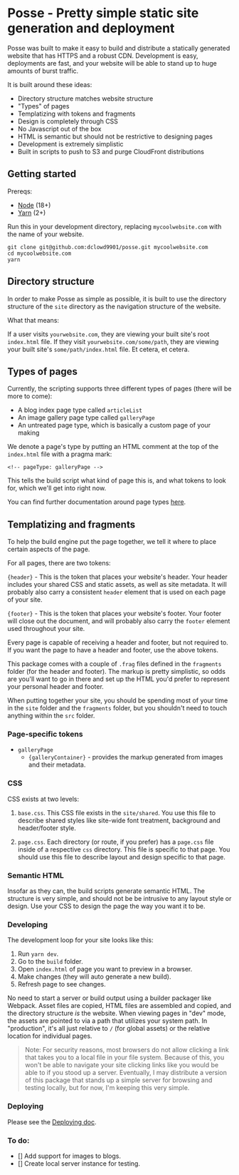 # Posse - Pretty simple static site generation and deployment

Posse was built to make it easy to build and distribute a statically generated website that has HTTPS and a robust CDN. Development is easy, deployments are fast, and your website will be able to stand up to huge amounts of burst traffic.

It is built around these ideas:
- Directory structure matches website structure
- "Types" of pages
- Templatizing with tokens and fragments
- Design is completely through CSS
- No Javascript out of the box
- HTML is semantic but should not be restrictive to designing pages
- Development is extremely simplistic
- Built in scripts to push to S3 and purge CloudFront distributions

## Getting started

Prereqs:
- [Node](https://nodejs.org/en/download) (18+)
- [Yarn](https://classic.yarnpkg.com/lang/en/docs/install/#mac-stable) (2+)

Run this in your development directory, replacing `mycoolwebsite.com` with the name of your website.

```
git clone git@github.com:dclowd9901/posse.git mycoolwebsite.com
cd mycoolwebsite.com
yarn
```

## Directory structure

In order to make Posse as simple as possible, it is built to use the directory structure of the `site` directory as the navigation structure of the website. 

What that means:

If a user visits `yourwebsite.com`, they are viewing your built site's root `index.html` file. If they visit `yourwebsite.com/some/path`, they are viewing your built site's `some/path/index.html` file. Et cetera, et cetera.

## Types of pages

Currently, the scripting supports three different types of pages (there will be more to come):

- A blog index page type called `articleList`
- An image gallery page type called `galleryPage`
- An untreated page type, which is basically a custom page of your making

We denote a page's type by putting an HTML comment at the top of the `index.html` file with a pragma mark:

```
<!-- pageType: galleryPage -->
```

This tells the build script what kind of page this is, and what tokens to look for, which we'll get into right now.

You can find further documentation around page types [here](./src/pageTypes/README.md).

## Templatizing and fragments

To help the build engine put the page together, we tell it where to place certain aspects of the page.

For all pages, there are two tokens:

`{header}` - This is the token that places your website's header. Your header includes your shared CSS and static assets, as well as site metadata. It will probably also carry a consistent `header` element that is used on each page of your site.

`{footer}` - This is the token that places your website's footer. Your footer will close out the document, and will probably also carry the `footer` element used throughout your site.

Every page is capable of receiving a header and footer, but not required to. If you want the page to have a header and footer, use the above tokens.

This package comes with a couple of `.frag` files defined in the `fragments` folder (for the header and footer). The markup is pretty simplistic, so odds are you'll want to go in there and set up the HTML you'd prefer to represent your personal header and footer.

When putting together your site, you should be spending most of your time in the `site` folder and the `fragments` folder, but you shouldn't need to touch anything within the `src` folder.

### Page-specific tokens 

 - `galleryPage`
    - `{galleryContainer}` - provides the markup generated from images and their metadata.

### CSS 

CSS exists at two levels:

1. `base.css`. This CSS file exists in the `site/shared`. You use this file to describe shared styles like site-wide font treatment, background and header/footer style.

1. `page.css`. Each directory (or route, if you prefer) has a `page.css` file inside of a respective `css` directory. This file is specific to that page. You should use this file to describe layout and design specific to that page.

### Semantic HTML

Insofar as they can, the build scripts generate semantic HTML. The structure is very simple, and should not be be intrusive to any layout style or design. Use your CSS to design the page the way you want it to be.

### Developing

The development loop for your site looks like this:

1. Run `yarn dev`.
1. Go to the `build` folder.
1. Open `index.html` of page you want to preview in a browser.
1. Make changes (they will auto generate a new build).
1. Refresh page to see changes.

No need to start a server or build output using a builder packager like Webpack. Asset files are copied, HTML files are assembled and copied, and the directory structure _is_ the website. When viewing pages in "dev" mode, the assets are pointed to via a path that utilizes your system path. In "production", it's all just relative to `/` (for global assets) or the relative location for individual pages.

> Note: For security reasons, most browsers do not allow clicking a link that takes you to a local file in your file system. Because of this, you won't be able to navigate your site clicking links like you would be able to if you stood up a server. Eventually, I may distribute a version of this package that stands up a simple server for browsing and testing locally, but for now, I'm keeping this very simple.

### Deploying

Please see the [Deploying doc](./src/docs/deploy.md).

### To do:

- [] Add support for images to blogs.
- [] Create local server instance for testing.
